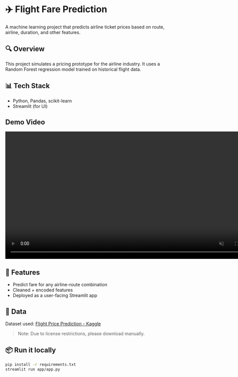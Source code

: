 # ✈️ Flight Fare Prediction

A machine learning project that predicts airline ticket prices based on route, airline, duration, and other features.

## 🔍 Overview
This project simulates a pricing prototype for the airline industry. It uses a Random Forest regression model trained on historical flight data.

## 📊 Tech Stack
- Python, Pandas, scikit-learn
- Streamlit (for UI)

## Demo Video
<video src="https://github.com/user-attachments/assets/4b0a9608-0b42-4e43-9e81-52002a3555ed"
       width="800" 
       controls 
       autoplay 
       loop 
       muted>
</video>

## 🧠 Features
- Predict fare for any airline-route combination
- Cleaned + encoded features
- Deployed as a user-facing Streamlit app

## 📁 Data
Dataset used: [Flight Price Prediction - Kaggle](https://www.kaggle.com/datasets/shubhambathwal/flight-price-prediction)  
> Note: Due to license restrictions, please download manually.

## 📦 Run it locally
```bash
pip install -r requirements.txt
streamlit run app/app.py
